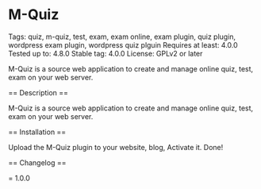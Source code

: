 # M-Quiz
Tags: quiz, m-quiz, test, exam, exam online, exam plugin, quiz plugin, wordpress exam plugin, wordpress quiz plguin
Requires at least: 4.0.0
Tested up to: 4.8.0
Stable tag: 4.0.0
License: GPLv2 or later

M-Quiz is a source web application to create and manage online quiz, test, exam on your web server.

== Description ==

M-Quiz is a source web application to create and manage online quiz, test, exam on your web server.

== Installation ==

Upload the M-Quiz plugin to your website, blog, Activate it. Done!

== Changelog ==

= 1.0.0